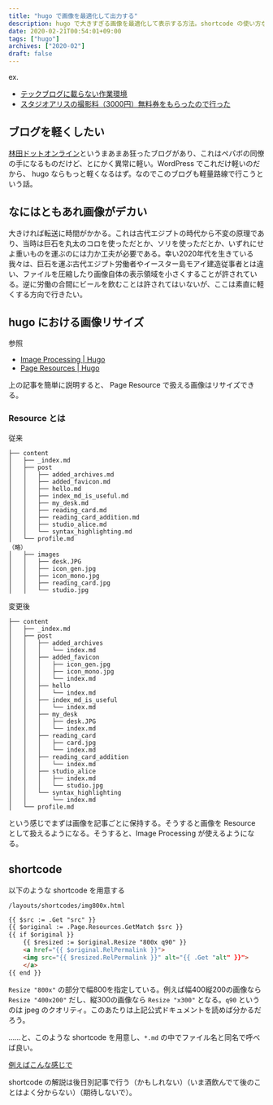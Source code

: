 ```yaml
---
title: "hugo で画像を最適化して出力する"
description: hugo で大きすぎる画像を最適化して表示する方法。shortcode の使い方など。"
date: 2020-02-21T00:54:01+09:00
tags: ["hugo"]
archives: ["2020-02"]
draft: false
---
```


ex.
- [テックブログに載らない作業環境](https://tbsmcd.net/post/my_desk/)
- [スタジオアリスの撮影料（3000円）無料券をもらったので行った](https://tbsmcd.net/post/studio_alice/)

## ブログを軽くしたい
[林田ドットオンライン](https://hayashida.online/)というまあまあ狂ったブログがあり、これはペパボの同僚の手になるものだけど、とにかく異常に軽い。WordPress でこれだけ軽いのだから、 hugo ならもっと軽くなるはず。なのでこのブログも軽量路線で行こうという話。

## なにはともあれ画像がデカい
大きければ転送に時間がかかる。これは古代エジプトの時代から不変の原理であり、当時は巨石を丸太のコロを使っただとか、ソリを使っただとか、いずれにせよ重いものを運ぶのには力か工夫が必要である。幸い2020年代を生きている我々は、巨石を運ぶ古代エジプト労働者やイースター島モアイ建造従事者とは違い、ファイルを圧縮したり画像自体の表示領域を小さくすることが許されている。逆に労働の合間にビールを飲むことは許されてはいないが、ここは素直に軽くする方向で行きたい。

## hugo における画像リサイズ
参照
- [Image Processing | Hugo](https://gohugo.io/content-management/image-processing/)
- [Page Resources | Hugo](https://gohugo.io/content-management/page-resources/)

上の記事を簡単に説明すると、 Page Resource で扱える画像はリサイズできる。

### Resource とは
従来

```
├── content
│   ├── _index.md
│   ├── post
│   │   ├── added_archives.md
│   │   ├── added_favicon.md
│   │   ├── hello.md
│   │   ├── index_md_is_useful.md
│   │   ├── my_desk.md
│   │   ├── reading_card.md
│   │   ├── reading_card_addition.md
│   │   ├── studio_alice.md
│   │   └── syntax_highlighting.md
│   └── profile.md
（略）
│   ├── images
│   │   ├── desk.JPG
│   │   ├── icon_gen.jpg
│   │   ├── icon_mono.jpg
│   │   ├── reading_card.jpg
│   │   └── studio.jpg
```

変更後

```
├── content
│   ├── _index.md
│   ├── post
│   │   ├── added_archives
│   │   │   └── index.md
│   │   ├── added_favicon
│   │   │   ├── icon_gen.jpg
│   │   │   ├── icon_mono.jpg
│   │   │   └── index.md
│   │   ├── hello
│   │   │   └── index.md
│   │   ├── index_md_is_useful
│   │   │   └── index.md
│   │   ├── my_desk
│   │   │   ├── desk.JPG
│   │   │   └── index.md
│   │   ├── reading_card
│   │   │   ├── card.jpg
│   │   │   └── index.md
│   │   ├── reading_card_addition
│   │   │   └── index.md
│   │   ├── studio_alice
│   │   │   ├── index.md
│   │   │   └── studio.jpg
│   │   └── syntax_highlighting
│   │       └── index.md
│   └── profile.md
```

という感じでまずは画像を記事ごとに保持する。そうすると画像を Resource として扱えるようになる。そうすると、Image Processing が使えるようになる。
## shortcode

以下のような shortcode を用意する

`/layouts/shortcodes/img800x.html`
```html
{{ $src := .Get "src" }}
{{ $original := .Page.Resources.GetMatch $src }}
{{ if $original }}
	{{ $resized := $original.Resize "800x q90" }}
	<a href="{{ $original.RelPermalink }}">
	<img src="{{ $resized.RelPermalink }}" alt="{{ .Get "alt" }}">
	</a>
{{ end }}
```

`Resize "800x"` の部分で幅800を指定している。例えば幅400縦200の画像なら `Resize "400x200"` だし、縦300の画像なら `Resize "x300"` となる。`q90` というのは jpeg のクオリティ。このあたりは上記公式ドキュメントを読めば分かるだろう。

……と、このような shortcode を用意し、`*.md` の中でファイル名と同名で呼べば良い。

[例えばこんな感じで](https://github.com/tbsmcd/tbsmcd.github.io/blob/08924e10335127f7de076978aa49fed5ec3b2f8f/content/post/studio_alice/index.md)

shortcode の解説は後日別記事で行う（かもしれない）（いま酒飲んでて後のことはよく分からない）（期待しないで）。

